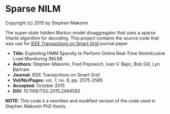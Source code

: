 # Sparse NILM
Copyright (c) 2015 by Stephen Makonin

The super-state hidden Markov model disaggregator that uses a sparse Viterbi algorithm for decoding. This project contains the source code that was use for [IEEE Transactions on Smart Grid](http://makonin.com/doc/TSG_2015.pdf) journal paper.

- **Title:** Exploiting HMM Sparsity to Perform Online Real-Time Nonintrusive Load Monitoring (NILM)
- **Authors:** Stephen Makonin, Fred Popowich, Ivan V. Bajic, Bob Gill, Lyn Bartram
- **Journal:** IEEE Transactions on Smart Grid
- **Vol/No/Pages:** vol. 7, no. 6, pp. 2575-2585
- **Accepted:** October 2015
- **DOI:** 10.1109/TSG.2015.2494592


**NOTE:** This code it a rewritten and modified version of the code used in Stephen Makonin PhD thesis.
